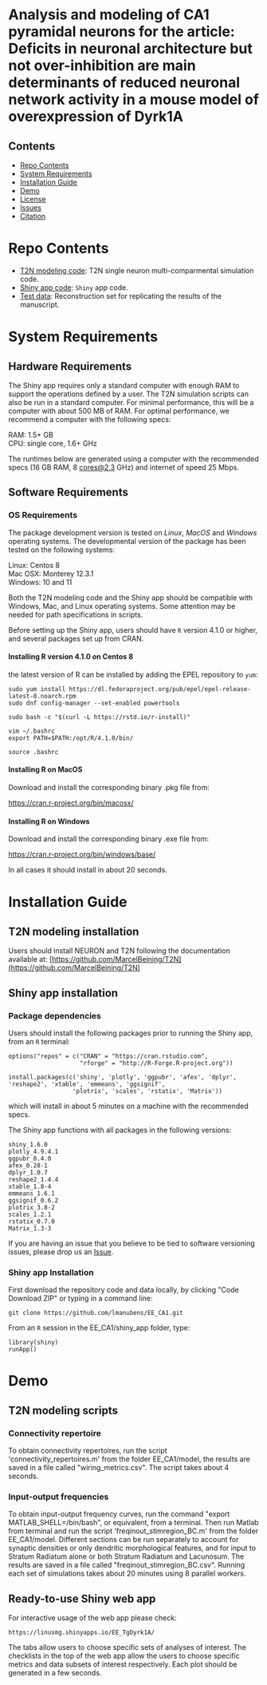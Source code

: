 # Analysis and modeling of CA1 pyramidal neurons for the article: Deficits in neuronal architecture but not over-inhibition are main determinants of reduced neuronal network activity in a mouse model of overexpression of Dyrk1A


<!--[![biorXiv shield](https://img.shields.io/badge/arXiv-1709.01233-red.svg?style=flat)](https://www.biorxiv.org/content/10.1101/2023.03.09.531874v1) -->


## Contents

- [Repo Contents](#repo-contents)
- [System Requirements](#system-requirements)
- [Installation Guide](#installation-guide)
- [Demo](#demo)
- [License](./LICENSE)
- [Issues](https://github.com/lmanubens/EE_CA1/issues)
- [Citation](#citation)

# Repo Contents

- [T2N modeling code](./model): T2N single neuron multi-comparmental simulation code.
- [Shiny app code](./shiny_app): `Shiny` app code.
- [Test data](./data): Reconstruction set for replicating the results of the manuscript. 

# System Requirements

## Hardware Requirements

The Shiny app requires only a standard computer with enough RAM to support the operations defined by a user. The T2N simulation scripts can also be run in a standard computer. For minimal performance, this will be a computer with about 500 MB of RAM. For optimal performance, we recommend a computer with the following specs:

RAM: 1.5+ GB  
CPU: single core, 1.6+ GHz

The runtimes below are generated using a computer with the recommended specs (16 GB RAM, 8 cores@2.3 GHz) and internet of speed 25 Mbps.

## Software Requirements

### OS Requirements

The package development version is tested on *Linux*, *MacOS* and *Windows* operating systems. The developmental version of the package has been tested on the following systems:

Linux: Centos 8  
Mac OSX:  Monterey 12.3.1  
Windows:  10 and 11

Both the T2N modeling code and the Shiny app should be compatible with Windows, Mac, and Linux operating systems. Some attention may be needed for path specifications in scripts. 


Before setting up the Shiny app, users should have `R` version 4.1.0 or higher, and several packages set up from CRAN. 

#### Installing R version 4.1.0 on Centos 8

the latest version of R can be installed by adding the EPEL repository to `yum`:

```
sudo yum install https://dl.fedoraproject.org/pub/epel/epel-release-latest-8.noarch.rpm
sudo dnf config-manager --set-enabled powertools

sudo bash -c "$(curl -L https://rstd.io/r-install)"

vim ~/.bashrc
export PATH=$PATH:/opt/R/4.1.0/bin/

source .bashrc 
```

#### Installing R on MacOS

Download and install the corresponding binary .pkg file from:

https://cran.r-project.org/bin/macosx/

#### Installing R on Windows

Download and install the corresponding binary .exe file from:

https://cran.r-project.org/bin/windows/base/


In all cases it should install in about 20 seconds.


# Installation Guide

## T2N modeling installation

Users should install NEURON and T2N following the documentation available at: [https://github.com/MarcelBeining/T2N](https://github.com/MarcelBeining/T2N)

## Shiny app installation

### Package dependencies

Users should install the following packages prior to running the Shiny app, from an `R` terminal:

```
options("repos" = c("CRAN" = "https://cran.rstudio.com",
                    "rforge" = "http://R-Forge.R-project.org"))
                    
install.packages(c('shiny', 'plotly', 'ggpubr', 'afex', 'dplyr', 'reshape2', 'xtable', 'emmeans', 'ggsignif', 
                  'plotrix', 'scales', 'rstatix', 'Matrix'))
```

which will install in about 5 minutes on a machine with the recommended specs.

The Shiny app functions with all packages in the following versions:
```
shiny_1.6.0
plotly_4.9.4.1
ggpubr_0.4.0
afex_0.28-1
dplyr_1.0.7
reshape2_1.4.4
xtable_1.8-4
emmeans_1.6.1
ggsignif_0.6.2
plotrix_3.8-2
scales_1.2.1
rstatix_0.7.0
Matrix_1.3-3
```

If you are having an issue that you believe to be tied to software versioning issues, please drop us an [Issue](https://github.com/lmanubens/EE_CA1/issues). 

### Shiny app Installation

First download the repository code and data locally, by clicking "Code Download ZIP" or typing in a command line:

```
git clone https://github.com/lmanubens/EE_CA1.git
```

From an `R` session in the EE_CA1/shiny_app folder, type:

```
library(shiny)
runApp()
```

# Demo

## T2N modeling scripts

### Connectivity repertoire

To obtain connectivity repertoires, run the script 'connectivity_repertoires.m' from the folder EE_CA1/model, the results are saved in a file called "wiring_metrics.csv".
The script takes about 4 seconds.

### Input-output frequencies
To obtain input-output frequency curves, run the command "export MATLAB_SHELL=/bin/bash", or equivalent, from a terminal. Then run Matlab from terminal and run the script 'freqinout_stimregion_BC.m' from the folder EE_CA1/model. Different sections can be run separately to account for synaptic densities or only dendritic morphological features, and for input to Stratum Radiatum alone or both Stratum Radiatum and Lacunosum. The results are saved in a file called "freqinout_stimregion_BC.csv".
Running each set of simulations takes about 20 minutes using 8 parallel workers.

## Ready-to-use Shiny web app

For interactive usage of the web app please check:

```
https://linusmg.shinyapps.io/EE_TgDyrk1A/
```
The tabs allow users to choose specific sets of analyses of interest.
The checklists in the top of the web app allow the users to choose specific metrics and data subsets of interest respectively.
Each plot should be generated in a few seconds.

